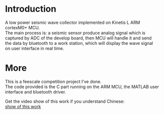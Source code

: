 # Introduction
A low power seismic wave collector implemented on Kinetis L ARM cortexM0+ MCU.  
The main process is: a seismic sensor produce analog signal which is captured by ADC of the develop board, then MCU will handle it and send the data by bluetooth to a work station, which will display the wave signal on user interface in real time.    


# More
This is a feescale competition project I've done.   
The code provided is the C part running on the ARM MCU, the MATLAB user interface and bluetooth driver.           

Get the video show of this work if you understand Chinese:     
[show of this work](https://tv.sohu.com/v/dXMvNjMyOTk3NDIvNTgxMTg1ODkuc2h0bWw=.html)
